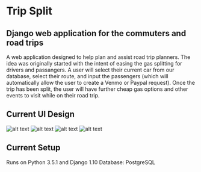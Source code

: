 # Trip Split 
## Django web application for the commuters and road trips 

A web application designed to help plan and assist road trip planners. The idea was originally started with the intent of easing the gas splitting for drivers and passangers. A user will select their current car from our database, select their route, and input the passengers (which will automatically allow the user to create a Venmo or Paypal request). Once the trip has been split, the user will have further cheap gas options and other events to visit while on their road trip. 

## Current UI Design 
![alt text](https://github.com/sdzharkov/tripSplit/tree/master/static/ui/slide0.png "Login Page")
![alt text](https://github.com/sdzharkov/tripSplit/tree/master/static/ui/slide1.png "Step 1")
![alt text](https://github.com/sdzharkov/tripSplit/tree/master/static/ui/slide2.png "Step 2")
![alt text](https://github.com/sdzharkov/tripSplit/tree/master/static/ui/slide3.png "Step 3")

## Current Setup

Runs on Python 3.5.1 and Django 1.10
Database: PostgreSQL

